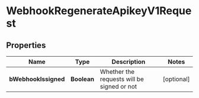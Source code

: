 

# WebhookRegenerateApikeyV1Request

## Properties

Name | Type | Description | Notes
------------ | ------------- | ------------- | -------------
**bWebhookIssigned** | **Boolean** | Whether the requests will be signed or not |  [optional]




